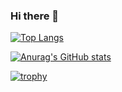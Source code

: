  ### Hi there 👋

[![Top Langs](https://github-readme-stats.vercel.app/api/top-langs/?username=MinamiNaoya&layout=compact&hide=Roff,CMake,Makefile,jupyternotebook)](https://github.com/anuraghazra/github-readme-stats)

[![Anurag's GitHub stats](https://github-readme-stats.vercel.app/api?username=MinamiNaoya&count_private=true&show_icons=true)](https://github.com/anuraghazra/github-readme-stats)


[![trophy](https://github-profile-trophy.vercel.app/?username=MinamiNaoya)](https://github.com/ryo-ma/github-profile-trophy)
